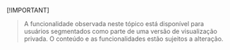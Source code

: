  [!IMPORTANT]
> A funcionalidade observada neste tópico está disponível para usuários segmentados como parte de uma versão de visualização privada. O conteúdo e as funcionalidades estão sujeitos a alteração. 
